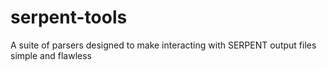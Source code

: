 # serpent-tools
A suite of parsers designed to make interacting with SERPENT output files simple and flawless
